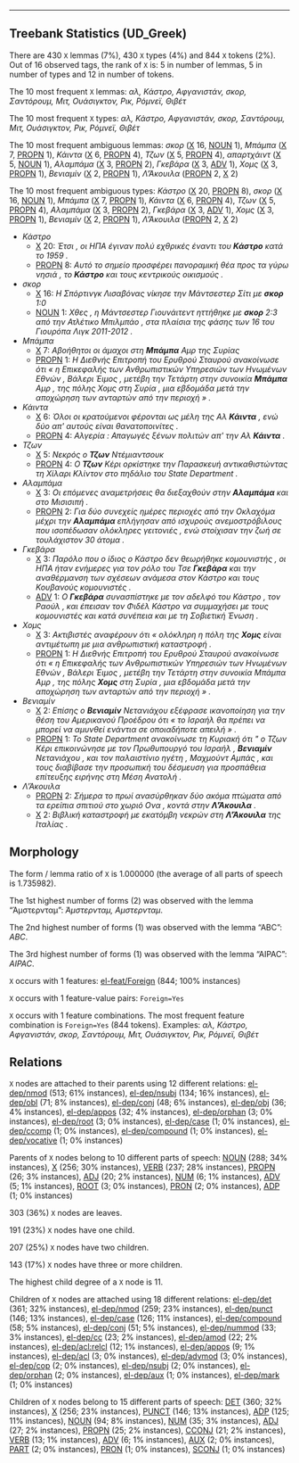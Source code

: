 

--------------------------------------------------------------------------------

## Treebank Statistics (UD_Greek)

There are 430 `X` lemmas (7%), 430 `X` types (4%) and 844 `X` tokens (2%).
Out of 16 observed tags, the rank of `X` is: 5 in number of lemmas, 5 in number of types and 12 in number of tokens.

The 10 most frequent `X` lemmas: <em>αλ, Κάστρο, Αφγανιστάν, σκορ, Σαντόρουμ, Μιτ, Ουάσιγκτον, Ρικ, Ρόμνεϊ, Θιβέτ</em>

The 10 most frequent `X` types:  <em>αλ, Κάστρο, Αφγανιστάν, σκορ, Σαντόρουμ, Μιτ, Ουάσιγκτον, Ρικ, Ρόμνεϊ, Θιβέτ</em>

The 10 most frequent ambiguous lemmas: <em>σκορ</em> ([X]() 16, [NOUN]() 1), <em>Μπάμπα</em> ([X]() 7, [PROPN]() 1), <em>Κάιντα</em> ([X]() 6, [PROPN]() 4), <em>Τζων</em> ([X]() 5, [PROPN]() 4), <em>απαρτχάιντ</em> ([X]() 5, [NOUN]() 1), <em>Αλαμπάμα</em> ([X]() 3, [PROPN]() 2), <em>Γκεβάρα</em> ([X]() 3, [ADV]() 1), <em>Χομς</em> ([X]() 3, [PROPN]() 1), <em>Βενιαμίν</em> ([X]() 2, [PROPN]() 1), <em>Λ'Άκουιλα</em> ([PROPN]() 2, [X]() 2)

The 10 most frequent ambiguous types:  <em>Κάστρο</em> ([X]() 20, [PROPN]() 8), <em>σκορ</em> ([X]() 16, [NOUN]() 1), <em>Μπάμπα</em> ([X]() 7, [PROPN]() 1), <em>Κάιντα</em> ([X]() 6, [PROPN]() 4), <em>Τζων</em> ([X]() 5, [PROPN]() 4), <em>Αλαμπάμα</em> ([X]() 3, [PROPN]() 2), <em>Γκεβάρα</em> ([X]() 3, [ADV]() 1), <em>Χομς</em> ([X]() 3, [PROPN]() 1), <em>Βενιαμίν</em> ([X]() 2, [PROPN]() 1), <em>Λ'Άκουιλα</em> ([PROPN]() 2, [X]() 2)


* <em>Κάστρο</em>
  * [X]() 20: <em>Έτσι , οι ΗΠΑ έγιναν πολύ εχθρικές έναντι του <b>Κάστρο</b> κατά το 1959 .</em>
  * [PROPN]() 8: <em>Αυτό το σημείο προσφέρει πανοραμική θέα προς τα γύρω νησιά , το <b>Κάστρο</b> και τους κεντρικούς οικισμούς .</em>
* <em>σκορ</em>
  * [X]() 16: <em>Η Σπόρτινγκ Λισαβόνας νίκησε την Μάντσεστερ Σίτι με <b>σκορ</b> 1:0</em>
  * [NOUN]() 1: <em>Χθες , η Μάντσεστερ Γιουνάιτεντ ηττήθηκε με <b>σκορ</b> 2:3 από την Ατλέτικο Μπιλμπάο , στα πλαίσια της φάσης των 16 του Γιουρόπα Λιγκ 2011-2012 .</em>
* <em>Μπάμπα</em>
  * [X]() 7: <em>Αβοήθητοι οι άμαχοι στη <b>Μπάμπα</b> Αμρ της Συρίας</em>
  * [PROPN]() 1: <em>Η Διεθνής Επιτροπή του Ερυθρού Σταυρού ανακοίνωσε ότι « η Επικεφαλής των Ανθρωπιστικών Υπηρεσιών των Ηνωμένων Εθνών , Βάλερι Έιμος , μετέβη την Τετάρτη στην συνοικία <b>Μπάμπα</b> Αμρ , της πόλης Χομς στη Συρία , μια εβδομάδα μετά την αποχώρηση των ανταρτών από την περιοχή » .</em>
* <em>Κάιντα</em>
  * [X]() 6: <em>Όλοι οι κρατούμενοι φέρονται ως μέλη της Αλ <b>Κάιντα</b> , ενώ δύο απ' αυτούς είναι θανατοποινίτες .</em>
  * [PROPN]() 4: <em>Αλγερία : Απαγωγές ξένων πολιτών απ' την Αλ <b>Κάιντα</b> .</em>
* <em>Τζων</em>
  * [X]() 5: <em>Νεκρός ο <b>Τζων</b> Ντέμιαντσουκ</em>
  * [PROPN]() 4: <em>Ο <b>Τζων</b> Κέρι ορκίστηκε την Παρασκευή αντικαθιστώντας τη Χίλαρι Κλίντον στο πηδάλιο του State Department .</em>
* <em>Αλαμπάμα</em>
  * [X]() 3: <em>Οι επόμενες αναμετρήσεις θα διεξαχθούν στην <b>Αλαμπάμα</b> και στο Μισισιπή .</em>
  * [PROPN]() 2: <em>Για δύο συνεχείς ημέρες περιοχές από την Οκλαχόμα μέχρι την <b>Αλαμπάμα</b> επλήγησαν από ισχυρούς ανεμοστρόβιλους που ισοπέδωσαν ολόκληρες γειτονιές , ενώ στοίχισαν την ζωή σε τουλάχιστον 30 άτομα .</em>
* <em>Γκεβάρα</em>
  * [X]() 3: <em>Παρόλο που ο ίδιος ο Κάστρο δεν θεωρήθηκε κομουνιστής , οι ΗΠΑ ήταν ενήμερες για τον ρόλο του Τσε <b>Γκεβάρα</b> και την αναθέρμανση των σχέσεων ανάμεσα στον Κάστρο και τους Κουβανούς κομουνιστές .</em>
  * [ADV]() 1: <em>Ο <b>Γκεβάρα</b> συνασπίστηκε με τον αδελφό του Κάστρο , τον Ραούλ , και έπεισαν τον Φιδέλ Κάστρο να συμμαχήσει με τους κομουνιστές και κατά συνέπεια και με τη Σοβιετική Ένωση .</em>
* <em>Χομς</em>
  * [X]() 3: <em>Ακτιβιστές αναφέρουν ότι « ολόκληρη η πόλη της <b>Χομς</b> είναι αντιμέτωπη με μια ανθρωπιστική καταστροφή .</em>
  * [PROPN]() 1: <em>Η Διεθνής Επιτροπή του Ερυθρού Σταυρού ανακοίνωσε ότι « η Επικεφαλής των Ανθρωπιστικών Υπηρεσιών των Ηνωμένων Εθνών , Βάλερι Έιμος , μετέβη την Τετάρτη στην συνοικία Μπάμπα Αμρ , της πόλης <b>Χομς</b> στη Συρία , μια εβδομάδα μετά την αποχώρηση των ανταρτών από την περιοχή » .</em>
* <em>Βενιαμίν</em>
  * [X]() 2: <em>Επίσης ο <b>Βενιαμίν</b> Νετανιάχου εξέφρασε ικανοποίηση για την θέση του Αμερικανού Προέδρου ότι « το Ισραήλ θα πρέπει να μπορεί να αμυνθεί ενάντια σε οποιαδήποτε απειλή » .</em>
  * [PROPN]() 1: <em>Το State Department ανακοίνωσε τη Κυριακή ότι " ο Τζων Κέρι επικοινώνησε με τον Πρωθυπουργό του Ισραήλ , <b>Βενιαμίν</b> Νετανιάχου , και τον παλαιστίνιο ηγέτη , Μαχμούντ Αμπάς , και τους διαβίβασε την προσωπική του δέσμευση για προσπάθεια επίτευξης ειρήνης στη Μέση Ανατολή .</em>
* <em>Λ'Άκουιλα</em>
  * [PROPN]() 2: <em>Σήμερα το πρωί ανασύρθηκαν δύο ακόμα πτώματα από τα ερείπια σπιτιού στο χωριό Ονα , κοντά στην <b>Λ'Άκουιλα</b> .</em>
  * [X]() 2: <em>Βιβλική καταστροφή με εκατόμβη νεκρών στη <b>Λ'Άκουιλα</b> της Ιταλίας .</em>

## Morphology

The form / lemma ratio of `X` is 1.000000 (the average of all parts of speech is 1.735982).

The 1st highest number of forms (2) was observed with the lemma “Άμστερνταμ”: <em>Άμστερνταμ, Αμστερνταμ</em>.

The 2nd highest number of forms (1) was observed with the lemma “ABC”: <em>ABC</em>.

The 3rd highest number of forms (1) was observed with the lemma “AIPAC”: <em>AIPAC</em>.

`X` occurs with 1 features: [el-feat/Foreign]() (844; 100% instances)

`X` occurs with 1 feature-value pairs: `Foreign=Yes`

`X` occurs with 1 feature combinations.
The most frequent feature combination is `Foreign=Yes` (844 tokens).
Examples: <em>αλ, Κάστρο, Αφγανιστάν, σκορ, Σαντόρουμ, Μιτ, Ουάσιγκτον, Ρικ, Ρόμνεϊ, Θιβέτ</em>


## Relations

`X` nodes are attached to their parents using 12 different relations: [el-dep/nmod]() (513; 61% instances), [el-dep/nsubj]() (134; 16% instances), [el-dep/obl]() (71; 8% instances), [el-dep/conj]() (48; 6% instances), [el-dep/obj]() (36; 4% instances), [el-dep/appos]() (32; 4% instances), [el-dep/orphan]() (3; 0% instances), [el-dep/root]() (3; 0% instances), [el-dep/case]() (1; 0% instances), [el-dep/ccomp]() (1; 0% instances), [el-dep/compound]() (1; 0% instances), [el-dep/vocative]() (1; 0% instances)

Parents of `X` nodes belong to 10 different parts of speech: [NOUN]() (288; 34% instances), [X]() (256; 30% instances), [VERB]() (237; 28% instances), [PROPN]() (26; 3% instances), [ADJ]() (20; 2% instances), [NUM]() (6; 1% instances), [ADV]() (5; 1% instances), [ROOT]() (3; 0% instances), [PRON]() (2; 0% instances), [ADP]() (1; 0% instances)

303 (36%) `X` nodes are leaves.

191 (23%) `X` nodes have one child.

207 (25%) `X` nodes have two children.

143 (17%) `X` nodes have three or more children.

The highest child degree of a `X` node is 11.

Children of `X` nodes are attached using 18 different relations: [el-dep/det]() (361; 32% instances), [el-dep/nmod]() (259; 23% instances), [el-dep/punct]() (146; 13% instances), [el-dep/case]() (126; 11% instances), [el-dep/compound]() (58; 5% instances), [el-dep/conj]() (51; 5% instances), [el-dep/nummod]() (33; 3% instances), [el-dep/cc]() (23; 2% instances), [el-dep/amod]() (22; 2% instances), [el-dep/acl:relcl]() (12; 1% instances), [el-dep/appos]() (9; 1% instances), [el-dep/acl]() (3; 0% instances), [el-dep/advmod]() (3; 0% instances), [el-dep/cop]() (2; 0% instances), [el-dep/nsubj]() (2; 0% instances), [el-dep/orphan]() (2; 0% instances), [el-dep/aux]() (1; 0% instances), [el-dep/mark]() (1; 0% instances)

Children of `X` nodes belong to 15 different parts of speech: [DET]() (360; 32% instances), [X]() (256; 23% instances), [PUNCT]() (146; 13% instances), [ADP]() (125; 11% instances), [NOUN]() (94; 8% instances), [NUM]() (35; 3% instances), [ADJ]() (27; 2% instances), [PROPN]() (25; 2% instances), [CCONJ]() (21; 2% instances), [VERB]() (13; 1% instances), [ADV]() (6; 1% instances), [AUX]() (2; 0% instances), [PART]() (2; 0% instances), [PRON]() (1; 0% instances), [SCONJ]() (1; 0% instances)

